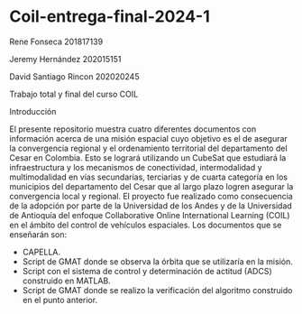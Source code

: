 # Coil-entrega-final-2024-1
Rene Fonseca  201817139

Jeremy Hernández 202015151

David Santiago Rincon 202020245

Trabajo total y final del curso COIL

Introducción 

El presente repositorio muestra cuatro diferentes documentos con información acerca de una misión espacial cuyo objetivo es el de asegurar la convergencia regional y el ordenamiento territorial del departamento del Cesar en Colombia. Esto se logrará utilizando un CubeSat que estudiará la infraestructura y los mecanismos de conectividad, intermodalidad y multimodalidad en vías secundarias, terciarias y de cuarta categoría en los municipios del departamento del Cesar que al largo plazo logren asegurar la convergencia local y regional. El proyecto fue realizado como consecuencia de la adopción por parte de la Universidad de los Andes y de la Universidad de Antioquía del enfoque Collaborative Online International Learning (COIL) en el ámbito del control de vehículos espaciales. Los documentos que se enseñarán son:
-	CAPELLA.
-	Script de GMAT donde se observa la órbita que se utilizaría en la misión.
-	Script con el sistema de control y determinación de actitud (ADCS) construido en MATLAB.
-	Script de GMAT donde se realizo la verificación del algoritmo construido en el punto anterior. 
